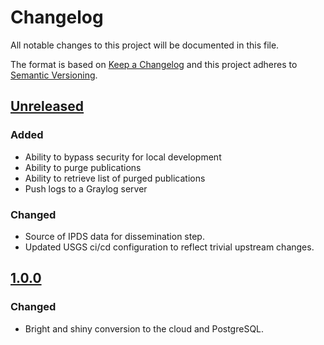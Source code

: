 # Changelog
All notable changes to this project will be documented in this file.

The format is based on [Keep a Changelog](http://keepachangelog.com/en/1.0.0/)
and this project adheres to [Semantic Versioning](http://semver.org/spec/v2.0.0.html).

## [Unreleased](https://github.com/usgs/pubs-services/compare/pubs-services-1.0.0...master)
### Added
  - Ability to bypass security for local development
  - Ability to purge publications
  - Ability to retrieve list of purged publications
  - Push logs to a Graylog server
### Changed
  - Source of IPDS data for dissemination step.
  - Updated USGS ci/cd configuration to reflect trivial upstream changes.

## [1.0.0](https://github.com/usgs/pubs-services/compare/pubs-services-0.9.4...pubs-services-1.0.0)
### Changed
  - Bright and shiny conversion to the cloud and PostgreSQL.
